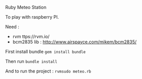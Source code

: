 Ruby Meteo Station

To play with raspberry PI.

Need :
- rvm ttps://rvm.io/
- bcm2835 lib : http://www.airspayce.com/mikem/bcm2835/

First install bundle
`gem install bundle`

Then run `bundle install`

And to run the project :
`rvmsudo meteo.rb`
